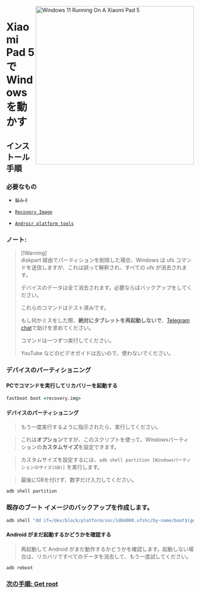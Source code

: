 <img align="right" src="https://raw.githubusercontent.com/erdilS/Port-Windows-11-Xiaomi-Pad-5/main/nabu.png" width="425" alt="Windows 11 Running On A Xiaomi Pad 5">


# Xiaomi Pad 5 で Windows を動かす

## インストール手順



### 必要なもの

- ```脳みそ```
  
- [```Recovery Image```](https://github.com/erdilS/Port-Windows-11-Xiaomi-Pad-5/releases/download/1.0/recovery.img)
  
- [```Androir platform tools```](https://developer.android.com/studio/releases/platform-tools)

### ノート:
> [!Warning]\
> diskpart 経由でパーティションを削除した場合、Windows は ufs コマンドを送信しますが、これは誤って解釈され、すべての ufs が消去されます。
> 
> デバイスのデータは全て消去されます。必要ならばバックアップをしてください。
> 
> これらのコマンドはテスト済みです。
>
> もし何かミスをした際、**絶対にタブレットを再起動しないで**、[Telegram chat](https://t.me/nabuwoa)で助けを求めてください。
>
> コマンドは一つずつ実行してください。
>
> YouTube などのビデオガイドは古いので、使わないでください。

### デバイスのパーティショニング

#### PCでコマンドを実行してリカバリーを起動する
```cmd
fastboot boot <recovery.img>
```
#### デバイスのパーティショニング

> もう一度実行するように指示されたら、実行してください。

> これは**オプション**ですが、このスクリプトを使って、Windowsパーティションの**カスタムサイズ**を設定できます。

> カスタムサイズを設定するには、``adb shell partition [Windowsパーティションのサイズ(GB)]`` を実行します。

>  最後にGBを付けず、数字だけ入力してください。

```cmd
adb shell partition
```

### 既存のブート イメージのバックアップを作成します。

```cmd
adb shell "dd if=/dev/block/platform/soc/1d84000.ufshc/by-name/boot$(getprop ro.boot.slot_suffix) of=/tmp/normal_boot.img" && adb pull /tmp/normal_boot.img
```

#### Android がまだ起動するかどうかを確認する
> 再起動して Android がまだ動作するかどうかを確認します。起動しない場合は、リカバリですべてのデータを消去して、もう一度試してください。

```cmd
adb reboot
```

### [次の手順: Get root](/guide/Japanese/2-rootguide-ja.md)

